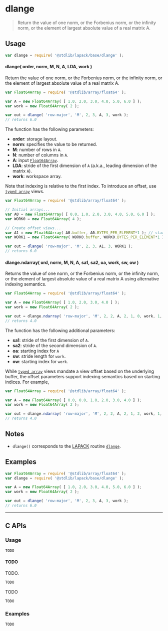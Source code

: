 <!--

@license Apache-2.0

Copyright (c) 2024 The Stdlib Authors.

Licensed under the Apache License, Version 2.0 (the "License");
you may not use this file except in compliance with the License.
You may obtain a copy of the License at

   http://www.apache.org/licenses/LICENSE-2.0

Unless required by applicable law or agreed to in writing, software
distributed under the License is distributed on an "AS IS" BASIS,
WITHOUT WARRANTIES OR CONDITIONS OF ANY KIND, either express or implied.
See the License for the specific language governing permissions and
limitations under the License.

-->

# dlange

> Return the value of one norm, or the Forbenius norm, or the infinity norm, or the element of largest absolute value of a real matrix A.

<section class = "usage">

## Usage

```javascript
var dlange = require( '@stdlib/lapack/base/dlange' );
```

#### dlange( order, norm, M, N, A, LDA, work )

Return the value of one norm, or the Forbenius norm, or the infinity norm, or the element of largest absolute value of a real matrix A.

```javascript
var Float64Array = require( '@stdlib/array/float64' );

var A = new Float64Array( [ 1.0, 2.0, 3.0, 4.0, 5.0, 6.0 ] );
var work = new Float64Array( 2 );

var out = dlange( 'row-major', 'M', 2, 3, A, 3, work );
// returns 6.0
```

The function has the following parameters:

-   **order**: storage layout.
-   **norm**: specifies the value to be returned.
-   **M**: number of rows in `A`.
-   **N**: number of columns in `A`.
-   **A**: input [`Float64Array`][mdn-float64array].
-   **LDA**: stride of the first dimension of `A` (a.k.a., leading dimension of the matrix `A`).
-   **work**: workspace array.

Note that indexing is relative to the first index. To introduce an offset, use [`typed array`][mdn-typed-array] views.

<!-- eslint-disable stdlib/capitalized-comments -->

```javascript
var Float64Array = require( '@stdlib/array/float64' );

// Initial arrays...
var A0 = new Float64Array( [ 0.0, 1.0, 2.0, 3.0, 4.0, 5.0, 6.0 ] );
var WORK0 = new Float64Array( 4 );

// Create offset views...
var A1 = new Float64Array( A0.buffer, A0.BYTES_PER_ELEMENT*1 ); // start at 2nd element
var WORK1 = new Float64Array( WORK0.buffer, WORK0.BYTES_PER_ELEMENT*1 ); // start at 2nd element

var out = dlange( 'row-major', 'M', 2, 3, A1, 3, WORK1 );
// returns 6.0
```

#### dlange.ndarray( ord, norm, M, N, A, sa1, sa2, oa, work, sw, ow )

Returns the value of one norm, or the Forbenius norm, or the infinity norm, or the element of largest absolute value of a real matrix A using alternative indexing semantics.

```javascript
var Float64Array = require( '@stdlib/array/float64' );

var A = new Float64Array( [ 1.0, 2.0, 3.0, 4.0 ] );
var work = new Float64Array( 2 );

var out = dlange.ndarray( 'row-major', 'M', 2, 2, A, 2, 1, 0, work, 1, 0 );
// returns 4.0
```

The function has the following additional parameters:

-   **sa1**: stride of the first dimension of `A`.
-   **sa2**: stride of the second dimension of `A`.
-   **oa**: starting index for `A`
-   **sw**: stride length for `work`.
-   **ow**: starting index for `work`.

While [`typed array`][mdn-typed-array] views mandate a view offset based on the underlying buffer, the offset parameters support indexing semantics based on starting indices. For example,

```javascript
var Float64Array = require( '@stdlib/array/float64' );

var A = new Float64Array( [ 0.0, 0.0, 1.0, 2.0, 3.0, 4.0 ] );
var work = new Float64Array( 2 );

var out = dlange.ndarray( 'row-major', 'M', 2, 2, A, 2, 1, 2, work, 1, 0 );
// returns 4.0
```

</section>

<!-- /.usage -->

<section class="notes">

## Notes

-   `dlange()` corresponds to the [LAPACK][lapack] routine [`dlange`][lapack-dlange].

</section>

<!-- /.notes -->

<section class="examples">

## Examples

<!-- eslint no-undef: "error" -->

```javascript
var Float64Array = require( '@stdlib/array/float64' );
var dlange = require( '@stdlib/lapack/base/dlange' );

var A = new Float64Array( [ 1.0, 2.0, 3.0, 4.0, 5.0, 6.0 ] );
var work = new Float64Array( 2 );

var out = dlange( 'row-major', 'M', 2, 3, A, 3, work );
// returns 6.0
```

</section>

<!-- /.examples -->

<!-- C interface documentation. -->

* * *

<section class="c">

## C APIs

<!-- Section to include introductory text. Make sure to keep an empty line after the intro `section` element and another before the `/section` close. -->

<section class="intro">

</section>

<!-- /.intro -->

<!-- C usage documentation. -->

<section class="usage">

### Usage

```c
TODO
```

#### TODO

TODO.

```c
TODO
```

TODO

```c
TODO
```

</section>

<!-- /.usage -->

<!-- C API usage notes. Make sure to keep an empty line after the `section` element and another before the `/section` close. -->

<section class="notes">

</section>

<!-- /.notes -->

<!-- C API usage examples. -->

<section class="examples">

### Examples

```c
TODO
```

</section>

<!-- /.examples -->

</section>

<!-- /.c -->

<!-- Section for related `stdlib` packages. Do not manually edit this section, as it is automatically populated. -->

<section class="related">

</section>

<!-- /.related -->

<!-- Section for all links. Make sure to keep an empty line after the `section` element and another before the `/section` close. -->

<section class="links">

[lapack]: https://www.netlib.org/lapack/explore-html/

[lapack-dlange]: https://www.netlib.org/lapack/explore-html/d8/d2e/group__lange_ga8581d687290b36c6e24fe76b3be7caa3.html#ga8581d687290b36c6e24fe76b3be7caa3

[mdn-float64array]: https://developer.mozilla.org/en-US/docs/Web/JavaScript/Reference/Global_Objects/Float64Array

[mdn-typed-array]: https://developer.mozilla.org/en-US/docs/Web/JavaScript/Reference/Global_Objects/TypedArray

</section>

<!-- /.links -->
